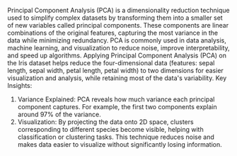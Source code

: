 Principal Component Analysis (PCA) is a dimensionality reduction technique used to simplify complex datasets by transforming them into a smaller set of new variables called principal components. 
These components are linear combinations of the original features, capturing the most variance in the data while minimizing redundancy. 
PCA is commonly used in data analysis, machine learning, and visualization to reduce noise, improve interpretability, and speed up algorithms.
Applying Principal Component Analysis (PCA) on the Iris dataset helps reduce the four-dimensional data (features: sepal length, sepal width, petal length, petal width) to two dimensions for easier visualization and analysis, while retaining most of the data's variability.
Key Insights:
1. Variance Explained: PCA reveals how much variance each principal component captures. For example, the first two components explain around 97% of the variance.
2. Visualization: By projecting the data onto 2D space, clusters corresponding to different species become visible, helping with classification or clustering tasks.
This technique reduces noise and makes data easier to visualize without significantly losing information.
